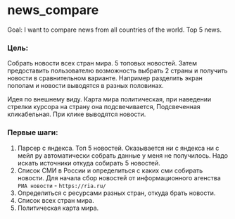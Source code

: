 # news_compare
Goal: I want to compare news from all countries of the world. Top 5 news.

### Цель:
Собрать новости всех стран мира. 5 топовых новостей. Затем предоставить пользователю возможность выбрать 2 страны и получить новости в сравнительном варианте. Например разделить экран пополам и новости выводятся в разных половинах. 

Идея по внешнему виду. Карта мира политическая, при наведении стрелки курсора на страну она подсвечивается, Подсвеченная кликабельная. При клике выводятся новости. 

### Первые шаги:

1) Парсер с яндекса. Топ 5 новостей. Оказывается ни с яндекса ни с мейл ру автоматически собрать данные у меня не получилось. Надо искать источники откуда собирать 5 новостей. 
2) Список СМИ в России и определиться с каких сми собирать новости. Для начала сбор новостей от информационного агенства `РИА новости` - `https://ria.ru/`
3) Определиться с ресурсами разных стран, откуда брать новости.
4) Список всех стран мира.
5) Политическая карта мира.
